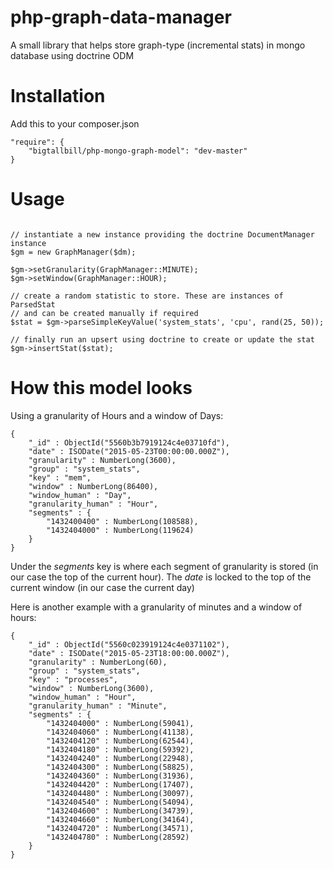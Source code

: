 php-graph-data-manager
======================

A small library that helps store graph-type (incremental stats) in mongo database using doctrine ODM

Installation
============

Add this to your composer.json

```
"require": {
    "bigtallbill/php-mongo-graph-model": "dev-master"
}
```

Usage
=====

```

// instantiate a new instance providing the doctrine DocumentManager instance
$gm = new GraphManager($dm);

$gm->setGranularity(GraphManager::MINUTE);
$gm->setWindow(GraphManager::HOUR);

// create a random statistic to store. These are instances of ParsedStat
// and can be created manually if required
$stat = $gm->parseSimpleKeyValue('system_stats', 'cpu', rand(25, 50));

// finally run an upsert using doctrine to create or update the stat
$gm->insertStat($stat);

```

How this model looks
====================

Using a granularity of Hours and a window of Days:

```
{
    "_id" : ObjectId("5560b3b7919124c4e03710fd"),
    "date" : ISODate("2015-05-23T00:00:00.000Z"),
    "granularity" : NumberLong(3600),
    "group" : "system_stats",
    "key" : "mem",
    "window" : NumberLong(86400),
    "window_human" : "Day",
    "granularity_human" : "Hour",
    "segments" : {
        "1432400400" : NumberLong(108588),
        "1432404000" : NumberLong(119624)
    }
}
```

Under the _segments_ key is where each segment of granularity is stored (in our case the top of the current hour). The _date_ is locked to the top of the current window (in our case the current day)

Here is another example with a granularity of minutes and a window of hours:

```
{
    "_id" : ObjectId("5560c023919124c4e0371102"),
    "date" : ISODate("2015-05-23T18:00:00.000Z"),
    "granularity" : NumberLong(60),
    "group" : "system_stats",
    "key" : "processes",
    "window" : NumberLong(3600),
    "window_human" : "Hour",
    "granularity_human" : "Minute",
    "segments" : {
        "1432404000" : NumberLong(59041),
        "1432404060" : NumberLong(41138),
        "1432404120" : NumberLong(62544),
        "1432404180" : NumberLong(59392),
        "1432404240" : NumberLong(22948),
        "1432404300" : NumberLong(58825),
        "1432404360" : NumberLong(31936),
        "1432404420" : NumberLong(17407),
        "1432404480" : NumberLong(30097),
        "1432404540" : NumberLong(54094),
        "1432404600" : NumberLong(34739),
        "1432404660" : NumberLong(34164),
        "1432404720" : NumberLong(34571),
        "1432404780" : NumberLong(28592)
    }
}
```
